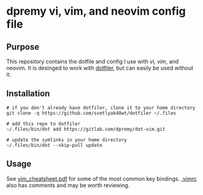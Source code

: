 # dpremy vi, vim, and neovim config file

## Purpose

This repository contains the dotfile and config I use with vi, vim, and neovim. It is desinged to work with [dotfiler](https://github.com/svetlyak40wt/dotfiler), but can easily be used without it.

## Installation

```shell
# if you don't already have dotfiler, clone it to your home directory
git clone -q https://github.com/svetlyak40wt/dotfiler ~/.files

# add this repo to dotfiler
~/.files/bin/dot add https://gitlab.com/dpremy/dot-vim.git

# update the symlinks in your home directory
~/.files/bin/dot --skip-pull update
```

## Usage

See [vim_cheatsheet.pdf](./cheatsheets/vim_cheatsheet.pdf) for some of the most common key bindings. [.vimrc](.vimrc) also has comments and may be worth reviewing.